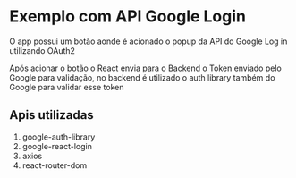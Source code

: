 # Exemplo com API Google Login

O app possui um botão aonde é acionado o popup da API do Google Log in utilizando OAuth2

Após acionar o botão o React envia para o Backend o Token enviado pelo Google para validação, no backend é utilizado o auth library também do Google para validar esse token

## Apis utilizadas

1. google-auth-library
2. google-react-login
3. axios
4. react-router-dom